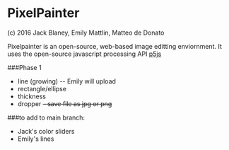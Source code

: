 # PixelPainter
(c) 2016 Jack Blaney, Emily Mattlin, Matteo de Donato

Pixelpainter is an open-source, web-based image editting enviornment.
It uses the open-source javascript processing API [p5js](p5js.org)

###Phase 1
- line (growing) -- Emily will upload
- rectangle/ellipse
- thickness
- dropper
~~- save file as jpg or png~~

###to add to main branch:
- Jack's color sliders
- Emily's lines
